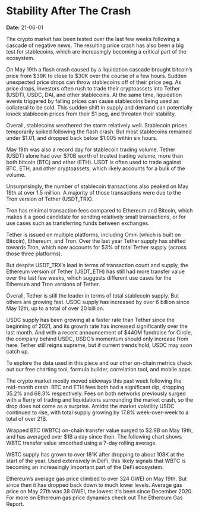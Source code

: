 # Stability After The Crash

**Date:** 21-06-01

The crypto market has been tested over the last few weeks following a cascade of negative news. The resulting price crash has also been a big test for stablecoins, which are increasingly becoming a critical part of the ecosystem.

On May 19th a flash crash caused by a liquidation cascade brought bitcoin’s price from $39K to close to $30K over the course of a few hours. Sudden unexpected price drops can throw stablecoins off of their price peg. As price drops, investors often rush to trade their cryptoassets into Tether (USDT), USDC, DAI, and other stablecoins. At the same time, liquidation events triggered by falling prices can cause stablecoins being used as collateral to be sold. This sudden shift in supply and demand can potentially knock stablecoin prices from their $1 peg, and threaten their stability.

Overall, stablecoins weathered the storm relatively well. Stablecoin prices temporarily spiked following the flash crash. But most stablecoins remained under $1.01, and dropped back below $1.005 within six hours.

May 19th was also a record day for stablecoin trading volume. Tether (USDT) alone had over $70B worth of trusted trading volume, more than both bitcoin (BTC) and ether (ETH). USDT is often used to trade against BTC, ETH, and other cryptoassets, which likely accounts for a bulk of the volume.

Unsurprisingly, the number of stablecoin transactions also peaked on May 19th at over 1.5 million. A majority of those transactions were due to the Tron version of Tether (USDT_TRX).

Tron has minimal transaction fees compared to Ethereum and Bitcoin, which makes it a good candidate for sending relatively small transactions, or for use cases such as transferring funds between exchanges.

Tether is issued on multiple platforms, including Omni (which is built on Bitcoin), Ethereum, and Tron. Over the last year Tether supply has shifted towards Tron, which now accounts for 53% of total Tether supply (across those three platforms).

But despite USDT_TRX’s lead in terms of transaction count and supply, the Ethereum version of Tether (USDT_ETH) has still had more transfer value over the last few weeks, which suggests different use cases for the Ethereum and Tron versions of Tether.

Overall, Tether is still the leader in terms of total stablecoin supply. But others are growing fast. USDC supply has increased by over 6 billion since May 12th, up to a total of over 20 billion.

USDC supply has been growing at a faster rate than Tether since the beginning of 2021, and its growth rate has increased significantly over the last month. And with a recent announcement of $440M fundraise for Circle, the company behind USDC, USDC’s momentum should only increase from here. Tether still reigns supreme, but if current trends hold, USDC may soon catch up.

To explore the data used in this piece and our other on-chain metrics check out our free charting tool, formula builder, correlation tool, and mobile apps.

The crypto market mostly moved sideways this past week following the mid-month crash. BTC and ETH fees both had a significant dip, dropping 35.2% and 68.3% respectively. Fees on both networks previously surged with a flurry of trading and liquidations surrounding the market crash, so the drop does not come as a surprise. Amidst the market volatility USDC continued to rise, with total supply growing by 17.8% week-over-week to a total of over 21B.

Wrapped BTC (WBTC) on-chain transfer value surged to $2.9B on May 19th, and has averaged over $1B a day since then. The following chart shows WBTC transfer value smoothed using a 7-day rolling average.

WBTC supply has grown to over 181K after dropping to about 108K at the start of the year. Used extensively in DeFi, this likely signals that WBTC is becoming an increasingly important part of the DeFi ecosystem.

Ethereum’s average gas price climbed to over 324 GWEI on May 19th. But since then it has dropped back down to much lower levels. Average gas price on May 27th was 38 GWEI, the lowest it's been since December 2020. For more on Ethereum gas price dynamics check out The Ethereum Gas Report.